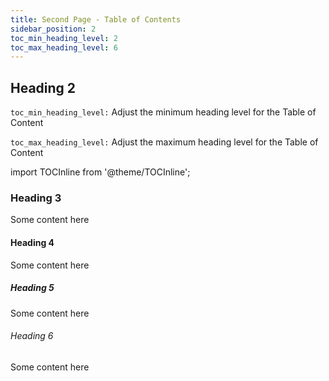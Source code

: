 ```yaml
---
title: Second Page - Table of Contents
sidebar_position: 2
toc_min_heading_level: 2
toc_max_heading_level: 6
---
```


## Heading 2

`toc_min_heading_level:` Adjust the minimum heading level for the Table of Content

`toc_max_heading_level:` Adjust the maximum heading level for the Table of Content


import TOCInline from '@theme/TOCInline';

<TOCInline toc={toc} minHeadingLevel={2} maxHeadingLevel={6}/>

### Heading 3

Some content here

#### Heading 4

Some content here

##### Heading 5
 
Some content here

###### Heading 6

Some content here

